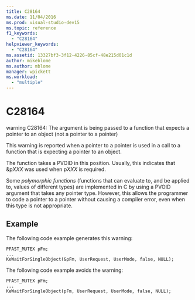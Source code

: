 ```yaml
---
title: C28164
ms.date: 11/04/2016
ms.prod: visual-studio-dev15
ms.topic: reference
f1_keywords:
  - "C28164"
helpviewer_keywords:
  - "C28164"
ms.assetid: 13327bf3-3f12-4226-85cf-48e215d01c1d
author: mikeblome
ms.author: mblome
manager: wpickett
ms.workload:
  - "multiple"
---
```

# C28164
warning C28164: The argument is being passed to a function that expects a pointer to an object (not a pointer to a pointer)

 This warning is reported when a pointer to a pointer is used in a call to a function that is expecting a pointer to an object.

 The function takes a PVOID in this position. Usually, this indicates that &p*XXX* was used when p*XXX* is required.

 Some *polymorphic functions* (functions that can evaluate to, and be applied to, values of different types) are implemented in C by using a PVOID argument that takes any pointer type. However, this allows the programmer to code a pointer to a pointer without causing a compiler error, even when this type is not appropriate.

## Example
 The following code example generates this warning:

```
PFAST_MUTEX pFm;
...
KeWaitForSingleObject(&pFm, UserRequest, UserMode, false, NULL);
```

 The following code example avoids the warning:

```
PFAST_MUTEX pFm;
...
KeWaitForSingleObject(pFm, UserRequest, UserMode, false, NULL);
```